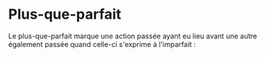 # Plus-que-parfait

Le plus-que-parfait marque une action passée ayant eu lieu avant une autre également passée quand celle-ci s'exprime à l'imparfait :

